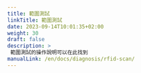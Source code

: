 ```yaml
---
title: 範圍測試
linkTitle: 範圍測試
date: 2023-09-14T10:01:35+02:00
weight: 30
draft: false
description: >
 範圍測試的操作說明可以在此找到
manualLink: /en/docs/diagnosis/rfid-scan/
---
```

